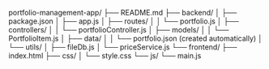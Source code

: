 portfolio-management-app/
├── README.md
├── backend/
│   ├── package.json
│   ├── app.js
│   ├── routes/
│   │   └── portfolio.js
│   ├── controllers/
│   │   └── portfolioController.js
│   ├── models/
│   │   └── PortfolioItem.js
│   ├── data/
│   │   └── portfolio.json (created automatically)
│   └── utils/
│       ├── fileDb.js
│       └── priceService.js
└── frontend/
    ├── index.html
    ├── css/
    │   └── style.css
    └── js/
        └── main.js